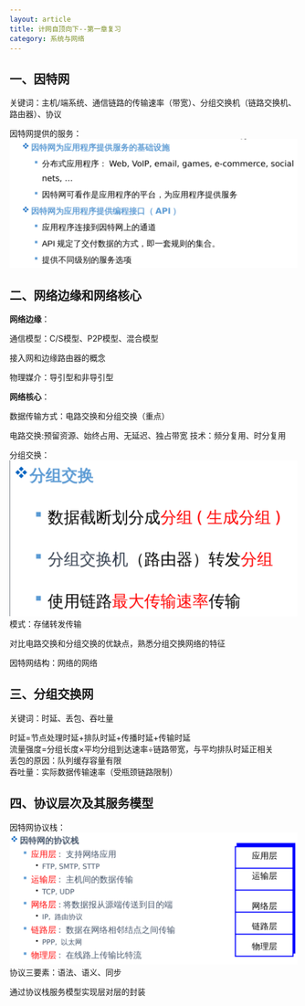 ```yaml
---
layout: article
title: 计网自顶向下--第一章复习
category: 系统与网络
---
```

## 一、因特网
关键词：主机/端系统、通信链路的传输速率（带宽）、分组交换机（链路交换机、路由器）、协议

因特网提供的服务：  
![图片](/assets/png/2024-09-1.png)

## 二、网络边缘和网络核心  
**网络边缘**：

通信模型：C/S模型、P2P模型、混合模型

接入网和边缘路由器的概念

物理媒介：导引型和非导引型

**网络核心**：

数据传输方式：电路交换和分组交换（重点）

电路交换:预留资源、始终占用、无延迟、独占带宽
技术：频分复用、时分复用

分组交换：
![图片](/assets/png/2024-09-2.png)  
模式：存储转发传输

对比电路交换和分组交换的优缺点，熟悉分组交换网络的特征

因特网结构：网络的网络

## 三、分组交换网
关键词：时延、丢包、吞吐量

时延=节点处理时延+排队时延+传播时延+传输时延  
流量强度=分组长度×平均分组到达速率÷链路带宽，与平均排队时延正相关  
丢包的原因：队列缓存容量有限  
吞吐量：实际数据传输速率（受瓶颈链路限制）

## 四、协议层次及其服务模型
因特网协议栈：  
![图片](/assets/png/2024-09-3.png)
协议三要素：语法、语义、同步

通过协议栈服务模型实现层对层的封装


